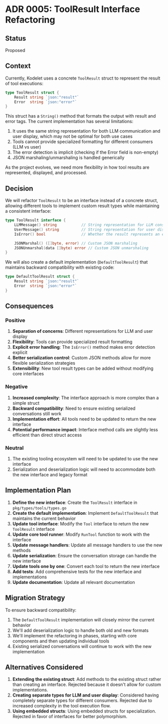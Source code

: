 # ADR 0005: ToolResult Interface Refactoring

## Status

Proposed

## Context

Currently, Kodelet uses a concrete `ToolResult` struct to represent the result of tool executions:

```go
type ToolResult struct {
    Result string `json:"result"`
    Error  string `json:"error"`
}
```

This struct has a `String()` method that formats the output with result and error tags. The current implementation has several limitations:

1. It uses the same string representation for both LLM communication and user display, which may not be optimal for both use cases
2. Tools cannot provide specialized formatting for different consumers (LLM vs user)
3. The error detection is implicit (checking if the Error field is non-empty)
4. JSON marshaling/unmarshaling is handled generically

As the project evolves, we need more flexibility in how tool results are represented, displayed, and processed.

## Decision

We will refactor `ToolResult` to be an interface instead of a concrete struct, allowing different tools to implement custom result types while maintaining a consistent interface:

```go
type ToolResult interface {
    LLMMessage() string           // String representation for LLM consumption
    UserMessage() string          // String representation for user display
    IsError() bool                // Whether the result represents an error

    JSONMarshal() ([]byte, error) // Custom JSON marshaling
    JSONUnmarshal(data []byte) error // Custom JSON unmarshaling
}
```

We will also create a default implementation (`DefaultToolResult`) that maintains backward compatibility with existing code:

```go
type DefaultToolResult struct {
    Result string `json:"result"`
    Error  string `json:"error"`
}
```

## Consequences

### Positive

1. **Separation of concerns**: Different representations for LLM and user display
2. **Flexibility**: Tools can provide specialized result formatting
3. **Explicit error handling**: The `IsError()` method makes error detection explicit
4. **Better serialization control**: Custom JSON methods allow for more flexible serialization strategies
5. **Extensibility**: New tool result types can be added without modifying core interfaces

### Negative

1. **Increased complexity**: The interface approach is more complex than a simple struct
2. **Backward compatibility**: Need to ensure existing serialized conversations still work
3. **Implementation effort**: All tools need to be updated to return the new interface
4. **Potential performance impact**: Interface method calls are slightly less efficient than direct struct access

### Neutral

1. The existing tooling ecosystem will need to be updated to use the new interface
2. Serialization and deserialization logic will need to accommodate both the new interface and legacy format

## Implementation Plan

1. **Define the new interface**: Create the `ToolResult` interface in `pkg/types/tools/types.go`
2. **Create the default implementation**: Implement `DefaultToolResult` that maintains the current behavior
3. **Update tool interface**: Modify the `Tool` interface to return the new `ToolResult` interface
4. **Update core tool runner**: Modify `RunTool` function to work with the interface
5. **Update message handlers**: Update all message handlers to use the new methods
6. **Update serialization**: Ensure the conversation storage can handle the new interface
7. **Update tools one by one**: Convert each tool to return the new interface
8. **Add tests**: Add comprehensive tests for the new interface and implementations
9. **Update documentation**: Update all relevant documentation

## Migration Strategy

To ensure backward compatibility:
1. The `DefaultToolResult` implementation will closely mirror the current behavior
2. We'll add deserialization logic to handle both old and new formats
3. We'll implement the refactoring in phases, starting with core components and then updating individual tools
4. Existing serialized conversations will continue to work with the new implementation

## Alternatives Considered

1. **Extending the existing struct**: Add methods to the existing struct rather than creating an interface. Rejected because it doesn't allow for custom implementations.
2. **Creating separate types for LLM and user display**: Considered having completely separate types for different consumers. Rejected due to increased complexity in the tool execution flow.
3. **Using embedded structs**: Using embedded structs for specialization. Rejected in favor of interfaces for better polymorphism.
